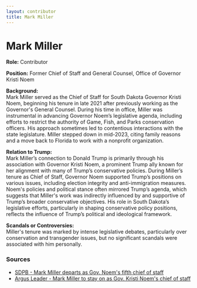 ```yaml
---
layout: contributor  
title: Mark Miller
---
```


# Mark Miller

**Role:** Contributor

**Position:** Former Chief of Staff and General Counsel, Office of Governor Kristi Noem

**Background:**  
Mark Miller served as the Chief of Staff for South Dakota Governor Kristi Noem, beginning his tenure in late 2021 after previously working as the Governor's General Counsel. During his time in office, Miller was instrumental in advancing Governor Noem’s legislative agenda, including efforts to restrict the authority of Game, Fish, and Parks conservation officers. His approach sometimes led to contentious interactions with the state legislature. Miller stepped down in mid-2023, citing family reasons and a move back to Florida to work with a nonprofit organization.

**Relation to Trump:**  
Mark Miller’s connection to Donald Trump is primarily through his association with Governor Kristi Noem, a prominent Trump ally known for her alignment with many of Trump’s conservative policies. During Miller’s tenure as Chief of Staff, Governor Noem supported Trump’s positions on various issues, including election integrity and anti-immigration measures. Noem's policies and political stance often mirrored Trump’s agenda, which suggests that Miller's work was indirectly influenced by and supportive of Trump’s broader conservative objectives. His role in South Dakota’s legislative efforts, particularly in shaping conservative policy positions, reflects the influence of Trump’s political and ideological framework.

**Scandals or Controversies:**  
Miller's tenure was marked by intense legislative debates, particularly over conservation and transgender issues, but no significant scandals were associated with him personally.

### Sources
- [SDPB - Mark Miller departs as Gov. Noem's fifth chief of staff](https://www.sdpb.org/politics/2023-06-13/miller-departs-as-gov-noems-fifth-chief-of-staff)
- [Argus Leader - Mark Miller to stay on as Gov. Kristi Noem's chief of staff](https://www.argusleader.com/story/news/politics/2022/03/16/mark-miller-stay-gov-kristi-noems-south-dakota-chief-staff/7065241001/)
